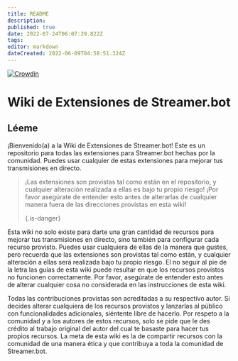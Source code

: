 ```yaml
---
title: README
description:
published: true
date: 2022-07-24T06:07:29.822Z
tags:
editor: markdown
dateCreated: 2022-06-09T04:58:51.324Z
---
```


[![Crowdin](https://badges.crowdin.net/streamer-bot-extensions-wiki/localized.svg)](https://translate.botextensions.dev/project/streamer-bot-extensions-wiki)
# Wiki de Extensiones de Streamer.bot

## Léeme

¡Bienvenido(a) a la Wiki de Extensiones de Streamer.bot!  Este es un repositorio para todas las extensiones para Streamer.bot hechas por la comunidad.  Puedes usar cualquier de estas extensiones para mejorar tus transmisiones en directo.

> ¡Las extensiones son provistas tal como están en el repositorio, y cualquier alteración realizada a ellas es bajo tu propio riesgo!  ¡Por favor asegúrate de entender esto antes de alterarlas de cualquier manera fuera de las direcciones provistas en esta wiki! 
> 
> {.is-danger}

Esta wiki no solo existe para darte una gran cantidad de recursos para mejorar tus transmisiones en directo, sino también para configurar cada recurso provisto.  Puedes usar cualquiera de ellas de la manera que gustes, pero recuerda que las extensiones son provistas tal como están, y cualquier alteración a ellas será realizada bajo tu propio riesgo. El no seguir al pie de la letra las guías de esta wiki puede resultar en que los recursos provistos no funcionen correctamente.  Por favor, asegúrate de entender esto antes de alterar cualquier cosa no considerada en las instrucciones de esta wiki.

Todas las contribuciones provistas son acreditadas a su respectivo autor.  Si decides alterar cualquiera de los recursos provistos y lanzarlas al público con funcionalidades adicionales, siéntente libre de hacerlo.  Por respeto a la comunidad y a los autores de estos recursos, solo se pide que le des crédito al trabajo original del autor del cual te basaste para hacer tus propios recursos.  La meta de esta wiki es la de compartir recursos con la comunidad de una manera ética y que contribuya a toda la comunidad de Streamer.bot.
